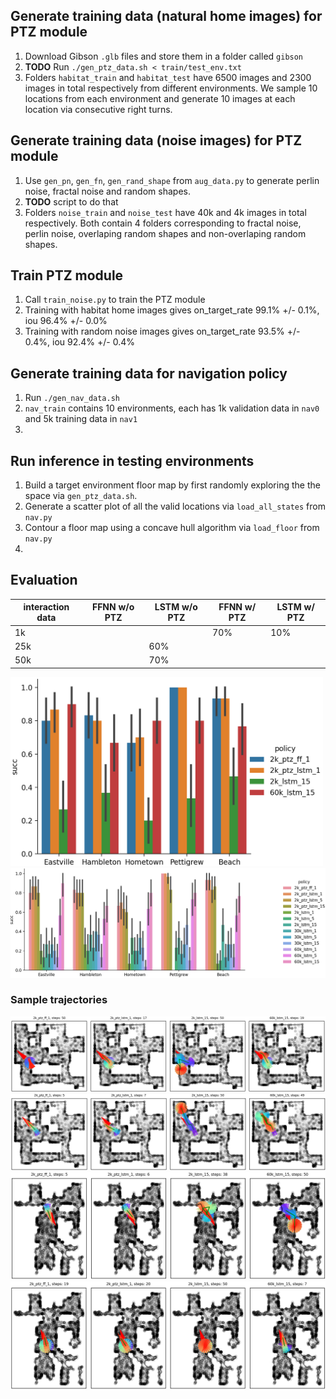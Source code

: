 ## Generate training data (natural home images) for PTZ module

1. Download Gibson `.glb` files and store them in a folder called `gibson`
2. **TODO** Run `./gen_ptz_data.sh < train/test_env.txt`
3. Folders `habitat_train` and `habitat_test` have 6500 images and 2300 images in total respectively from different environments. We sample 10 locations from each environment and generate 10 images at each location via consecutive right turns.

## Generate training data (noise images) for PTZ module

1. Use `gen_pn`, `gen_fn`, `gen_rand_shape` from `aug_data.py` to generate perlin noise, fractal noise and random shapes. 
2. **TODO** script to do that 
3. Folders `noise_train` and `noise_test` have 40k and 4k images in total respectively. Both contain 4 folders corresponding to fractal noise, perlin noise, overlaping random shapes and non-overlaping random shapes. 

## Train PTZ module

1. Call `train_noise.py` to train the PTZ module
2. Training with habitat home images gives on_target_rate 99.1% +/- 0.1%, iou 96.4% +/- 0.0%
3. Training with random noise images gives on_target_rate 93.5% +/- 0.4%, iou 92.4% +/- 0.4%

## Generate training data for navigation policy

1. Run `./gen_nav_data.sh`
2. `nav_train` contains 10 environments, each has 1k validation data in `nav0` and 5k training data in `nav1`
3. 

## Run inference in testing environments

1. Build a target environment floor map by first randomly exploring the the space via `gen_ptz_data.sh`. 
2. Generate a scatter plot of all the valid locations via `load_all_states` from `nav.py`
3. Contour a floor map using a concave hull algorithm via `load_floor` from `nav.py`
4. 

## Evaluation 

| interaction data |FFNN w/o PTZ |LSTM w/o PTZ |FFNN w/ PTZ |LSTM w/ PTZ|
|------------------|-------------|-------------|------------|-----------| 
| 1k               |             |             | 70%        | 10%       |
| 25k              |             | 60%         |            |           |
| 50k              |             | 70%         |            |           |


<img src="figs/res00.png" alt="inference results" width="500"/>
<img src="figs/res01.png" alt="inference results" width="1000"/>


### Sample trajectories

![](figs/exp00.png)
![](figs/exp01.png)
![](figs/exp02.png)
![](figs/exp03.png)

